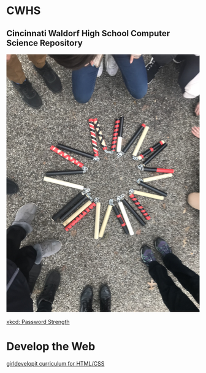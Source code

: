 # CWHS
## Cincinnati Waldorf High School Computer Science Repository 

![CWHS-img](CWHS-pic.jpg)

[xkcd: Password Strength ](http://xkcd.com/936)


# Develop the Web
[girldevelopit curriculum for HTML/CSS](https://github.com/girldevelopit/gdi-featured-html-css-intro)
